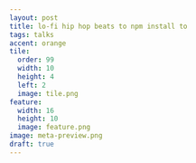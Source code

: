```yaml
---
layout: post
title: lo-fi hip hop beats to npm install to
tags: talks
accent: orange
tile:
  order: 99
  width: 10
  height: 4
  left: 2
  image: tile.png
feature:
  width: 16
  height: 10
  image: feature.png
image: meta-preview.png
draft: true
---
```

